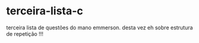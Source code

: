 # terceira-lista-c
terceira lista de questões do mano emmerson. desta vez eh sobre estrutura de repetição !!!

